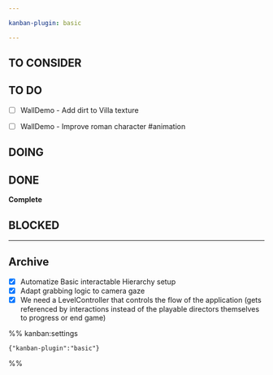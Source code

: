 ```yaml
---

kanban-plugin: basic

---
```


## TO CONSIDER



## TO DO

- [ ] WallDemo - Add dirt to Villa texture
- [ ] WallDemo - Improve roman character #animation


## DOING



## DONE

**Complete**


## BLOCKED



***

## Archive

- [x] Automatize Basic interactable Hierarchy setup
- [x] Adapt grabbing logic to camera gaze
- [x] We need a LevelController that controls the flow of the application (gets referenced by interactions instead of the playable directors themselves to progress or end game)

%% kanban:settings
```
{"kanban-plugin":"basic"}
```
%%